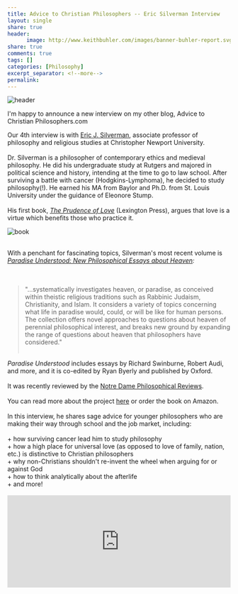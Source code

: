```yaml
---
title: Advice to Christian Philosophers -- Eric Silverman Interview 
layout: single
share: true
header:
      image: http://www.keithbuhler.com/images/banner-buhler-report.svg
share: true
comments: true
tags: []
categories: [Philosophy]
excerpt_separator: <!--more-->
permalink: 
---
```


![header](http://cnu.edu/_assets/img/CAM/CNH/Class_change_from_lawn/secondary-md.jpg)

I'm happy to announce a new interview on my other blog, Advice to Christian Philosophers.com

Our 4th interview is with <a href="https://sites.google.com/a/cnu.edu/eric-j-silverman/home">Eric J. Silverman</a>, associate professor of philosophy and religious studies at&nbsp;Christopher Newport University.<br />
<br />
Dr. Silverman is a philosopher of contemporary ethics and medieval philosophy. He did his undergraduate study at Rutgers and majored in political science and history, intending at the time to go to law school. After surviving a battle with cancer (Hodgkins-Lymphoma), he decided to study philosophy(!). He earned his MA from Baylor and Ph.D. from St. Louis University under the guidance of Eleonore Stump.<br />
<br />
His first book,&nbsp;<i><a href="http://amzn.to/2z1rcV0" target="_blank">The Prudence of Love</a></i>&nbsp;(Lexington Press), argues that love is a virtue which benefits those who practice it.<br />

![book](https://images-na.ssl-images-amazon.com/images/I/51Xf6Fe2fOL._SR600%2C315_PIWhiteStrip%2CBottomLeft%2C0%2C35_PIAmznPrime%2CBottomLeft%2C0%2C-5_SCLZZZZZZZ_.jpg)

<br />
With a penchant for fascinating topics, Silverman's most recent volume is <i><a href="http://amzn.to/2yhX6Py" target="_blank">Paradise Understood: New Philosophical Essays about Heaven</a>:&nbsp;</i><br />
<i><br /></i>
<br />
<blockquote class="tr_bq">
"...systematically investigates heaven, or paradise, as conceived within theistic religious traditions such as Rabbinic Judaism, Christianity, and Islam. It considers a variety of topics concerning what life in paradise would, could, or will be like for human persons. The collection offers novel approaches to questions about heaven of perennial philosophical interest, and breaks new ground by expanding the range of questions about heaven that philosophers have considered."<br />
<div>
<br /></div>
</blockquote>
<i>Paradise Understood</i> includes essays by Richard Swinburne, Robert Audi, and more, and it is co-edited by Ryan Byerly and published by Oxford.<br />
<br />
It was recently reviewed by the <a href="https://ndpr.nd.edu/news/paradise-understood-new-philosophical-essays-about-heaven/" target="_blank">Notre Dame Philosophical Reviews</a>.<br />
<br />
You can read more about the project&nbsp;<a href="https://sites.google.com/a/cnu.edu/the-paradise-project/">here</a>&nbsp;or order the book on Amazon.<br />
<br />
In this interview, he shares sage advice for younger philosophers who are making their way through school and the job market, including:<br />
<br />
+ how surviving cancer lead him to study philosophy<br />
+ how a high place for universal love (as opposed to love of family, nation, etc.) is distinctive to Christian philosophers<br />
+ why non-Christians shouldn't re-invent the wheel when arguing for or against God<br />
+ how to think analytically about the afterlife<br />
+ and more!<br />
<br />
<iframe allowfullscreen="" frameborder="0" height="208" marginheight="0" marginwidth="0" scrolling="no" src="https://podomatic.com/embed/html5/episode/8630577?autoplay=false" width="504"></iframe>

